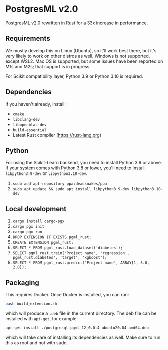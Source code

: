 # PostgresML v2.0

PostgresML v2.0 rewritten in Rust for a 33x increase in performance.

## Requirements

We mostly develop this on Linux (Ubuntu), so it'll work best there, but it's very likely to work on other distros as well. Windows is not supported, except WSL2. Mac OS is supported, but some issues have been reported on M1s and M2s; that support is in progress.

For Scikit compatibility layer, Python 3.9 or Python 3.10 is required.

## Dependencies

If you haven't already, install:

- `cmake`
- `libclang-dev`
- `libopenblas-dev`
- `build-essential`
- Latest Rust compiler (https://rust-lang.org)

## Python

For using the Scikit-Learn backend, you need to install Python 3.9 or above. If your system comes with Python 3.8 or lower, you'll need to install `libpython3.9-dev` or `libpython3.10-dev`.

1. `sudo add-apt-repository ppa:deadsnakes/ppa`
2. `sudo apt update && sudo apt install libpython3.9-dev libpython3.10-dev`


## Local development

1. `cargo install cargo-pgx`
2. `cargo pgx init`
3. `cargo pgx run`
4. `DROP EXTENSION IF EXISTS pgml_rust;`
5. `CREATE EXTENSION pgml_rust;`
6. `SELECT * FROM pgml_rust.load_dataset('diabetes');`
7. `SELECT pgml_rust.train('Project name', 'regression', pgml_rust.diabetes', 'target', 'xgboost');`
8. `SELECT * FROM pgml_rust.predict('Project name', ARRAY[1, 5.0, 2.0]);`

## Packaging

This requires Docker. Once Docker is installed, you can run:

```bash
bash build_extension.sh
```

which will produce a `.deb` file in the current directory. The deb file can be installed with `apt-get`, for example:

```bash
apt-get install ./postgresql-pgml-12_0.0.4-ubuntu20.04-amd64.deb
```

which will take care of installing its dependencies as well. Make sure to run this as root and not with sudo.
